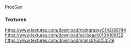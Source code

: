 ProcGen

### Textures
https://www.textures.com/download/rockgrassy0142/90744
https://www.textures.com/download/soilbeach0131/106132
https://www.textures.com/download/grass0160/50519